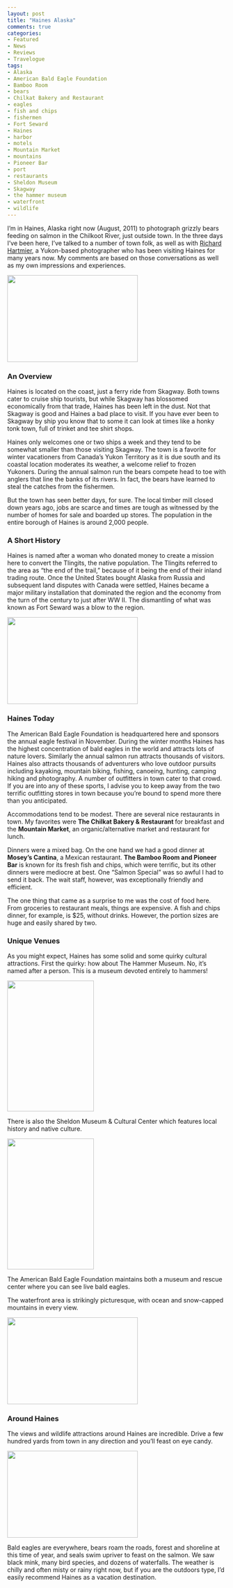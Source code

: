 ```yaml
---
layout: post
title: "Haines Alaska"
comments: true
categories:
- Featured
- News
- Reviews
- Travelogue
tags:
- Alaska
- American Bald Eagle Foundation
- Bamboo Room
- bears
- Chilkat Bakery and Restaurant
- eagles
- fish and chips
- fishermen
- Fort Seward
- Haines
- harbor
- motels
- Mountain Market
- mountains
- Pioneer Bar
- port
- restaurants
- Sheldon Museum
- Skagway
- the hammer museum
- waterfront
- wildlife
---
```

I’m in Haines, Alaska right now (August, 2011) to photograph grizzly bears feeding on salmon in the Chilkoot River, just outside town. In the three days I’ve been here, I’ve talked to a number of town folk, as well as with <a href="http://www.hartmier.com">Richard Hartmier</a>, a Yukon-based photographer who has been visiting Haines for many years now. My comments are based on those conversations as well as my own impressions and experiences.

<a href="http://blog.lesterpickerphoto.com/wp-content/uploads/2011/08/LAP1817.jpg"><img class="size-medium wp-image-1495" title="_LAP1817" src="http://blog.lesterpickerphoto.com/wp-content/uploads/2011/08/LAP1817-300x199.jpg" alt="" width="300" height="199"></a>
<h3>An Overview</h3>
Haines is located on the coast, just a ferry ride from Skagway. Both towns cater to cruise ship tourists, but while Skagway has blossomed economically from that trade, Haines has been left in the dust. Not that Skagway is good and Haines a bad place to visit. If you have ever been to Skagway by ship you know that to some it can look at times like a honky tonk town, full of trinket and tee shirt shops.

Haines only welcomes one or two ships a week and they tend to be somewhat smaller than those visiting Skagway. The town is a favorite for winter vacationers from Canada’s Yukon Territory as it is due south and its coastal location moderates its weather, a welcome relief to frozen Yukoners. During the annual salmon run the bears compete head to toe with anglers that line the banks of its rivers. In fact, the bears have learned to steal the catches from the fishermen.

But the town has seen better days, for sure. The local timber mill closed down years ago, jobs are scarce and times are tough as witnessed by the number of homes for sale and boarded up stores. The population in the entire borough of Haines is around 2,000 people.
<h3>A Short History</h3>
Haines is named after a woman who donated money to create a mission here to convert the Tlingits, the native population. The Tlingits referred to the area as “the end of the trail,” because of it being the end of their inland trading route. Once the United States bought Alaska from Russia and subsequent land disputes with Canada were settled, Haines became a major military installation that dominated the region and the economy from the turn of the century to just after WW II. The dismantling of what was known as Fort Seward was a blow to the region.

<a href="http://blog.lesterpickerphoto.com/wp-content/uploads/2011/08/LAP2222.jpg"><img class="size-medium wp-image-1496 " title="_LAP2222" src="http://blog.lesterpickerphoto.com/wp-content/uploads/2011/08/LAP2222-300x199.jpg" alt="" width="300" height="199"></a>
<h3>Haines Today</h3>
The American Bald Eagle Foundation is headquartered here and sponsors the annual eagle festival in November. During the winter months Haines has the highest concentration of bald eagles in the world and attracts lots of nature lovers. Similarly the annual salmon run attracts thousands of visitors. Haines also attracts thousands of adventurers who love outdoor pursuits including kayaking, mountain biking, fishing, canoeing, hunting, camping hiking and photography. A number of outfitters in town cater to that crowd. If you are into any of these sports, I advise you to keep away from the two terrific outfitting stores in town because you’re bound to spend more there than you anticipated.

Accommodations tend to be modest. There are several nice restaurants in town. My favorites were <strong>The Chilkat Bakery &amp; Restaurant </strong>for breakfast and the <strong>Mountain Market</strong>, an organic/alternative market and restaurant for lunch.

Dinners were a mixed bag. On the one hand we had a good dinner at <strong>Mosey’s Cantina</strong>, a Mexican restaurant. <strong>The Bamboo Room and Pioneer Bar</strong> is known for its fresh fish and chips, which were terrific, but its other dinners were mediocre at best. One “Salmon Special” was so awful I had to send it back. The wait staff, however, was exceptionally friendly and efficient.

The one thing that came as a surprise to me was the cost of food here. From groceries to restaurant meals, things are expensive. A fish and chips dinner, for example, is $25, without drinks. However, the portion sizes are huge and easily shared by two.
<h3>Unique Venues</h3>
As you might expect, Haines has some solid and some quirky cultural attractions. First the quirky: how about The Hammer Museum. No, it’s named after a person. This is a museum devoted entirely to hammers!

<a href="http://blog.lesterpickerphoto.com/wp-content/uploads/2011/08/LAP1834.jpg"><img class="aligncenter size-medium wp-image-1497" title="_LAP1834" src="http://blog.lesterpickerphoto.com/wp-content/uploads/2011/08/LAP1834-199x300.jpg" alt="" width="199" height="300"></a>

There is also the Sheldon Museum &amp; Cultural Center which features local history and native culture.

<a href="http://blog.lesterpickerphoto.com/wp-content/uploads/2011/08/LAP1845.jpg"><img class="aligncenter size-medium wp-image-1498" title="_LAP1845" src="http://blog.lesterpickerphoto.com/wp-content/uploads/2011/08/LAP1845-199x300.jpg" alt="" width="199" height="300"></a>

The American Bald Eagle Foundation maintains both a museum and rescue center where you can see live bald eagles.

The waterfront area is strikingly picturesque, with ocean and snow-capped mountains in every view.

<a href="http://blog.lesterpickerphoto.com/wp-content/uploads/2011/08/LAP1864.jpg"><img class="aligncenter size-medium wp-image-1499" title="_LAP1864" src="http://blog.lesterpickerphoto.com/wp-content/uploads/2011/08/LAP1864-300x199.jpg" alt="" width="300" height="199"></a>
<h3>Around Haines</h3>
The views and wildlife attractions around Haines are incredible. Drive a few hundred yards from town in any direction and you’ll feast on eye candy.

<a href="http://blog.lesterpickerphoto.com/wp-content/uploads/2011/08/LAP2163.jpg"><img class="aligncenter size-medium wp-image-1500" title="_LAP2163" src="http://blog.lesterpickerphoto.com/wp-content/uploads/2011/08/LAP2163-300x199.jpg" alt="" width="300" height="199"></a>

Bald eagles are everywhere, bears roam the roads, forest and shoreline at this time of year, and seals swim upriver to feast on the salmon. We saw black mink, many bird species, and dozens of waterfalls. The weather is chilly and often misty or rainy right now, but if you are the outdoors type, I’d easily recommend Haines as a vacation destination.